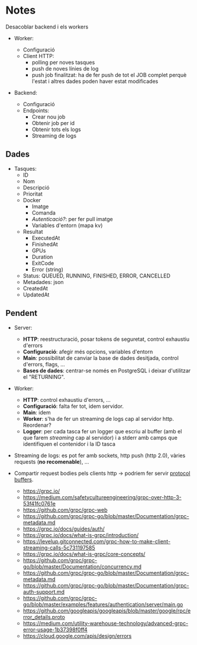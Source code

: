 # Notes

Desacoblar backend i els workers

- Worker:
    - Configuració
    - Client HTTP:
        - polling per noves tasques
        - push de noves línies de log
        - push job finalitzat: ha de fer push de tot el JOB complet perquè l'estat i altres dades poden haver estat
          modificades

- Backend:
    - Configuració
    - Endpoints:
        - Crear nou job
        - Obtenir job per id
        - Obtenir tots els logs
        - Streaming de logs

## Dades

- Tasques:
    - ID
    - Nom
    - Descripció
    - Prioritat
    - Docker
        - Imatge
        - Comanda
        - _Autenticació?_: per fer pull imatge
        - Variables d'entorn (mapa kv)
    - Resultat
        - ExecutedAt
        - FinishedAt
        - GPUs
        - Duration
        - ExitCode
        - Error (string)
    - Status: QUEUED, RUNNING, FINISHED, ERROR, CANCELLED
    - Metadades: json
    - CreatedAt
    - UpdatedAt

## Pendent

- Server:
    - **HTTP**: reestructuració, posar tokens de seguretat, control exhaustiu d'errors
    - **Configuració**: afegir més opcions, variables d'entorn
    - **Main**: possibilitat de canviar la base de dades desitjada, control d'errors, flags, ...
    - **Bases de dades**: centrar-se només en PostgreSQL i deixar d'utilitzar el "RETURNING".

- Worker:
    - **HTTP**: control exhaustiu d'errors, ...
    - **Configuració**: falta fer tot, idem servidor.
    - **Main**: idem
    - **Worker**: s'ha de fer un streaming de logs cap al servidor http. Reordenar?
    - **Logger**: per cada tasca fer un logger que escriu al buffer (amb el que farem _streaming_ cap al servidor) i a
      stderr amb camps que identifiquen el contenidor i la ID tasca

- Streaming de logs: es pot fer amb sockets, http push (http 2.0), vàries requests (**no recomenable**), ...
- Compartir request bodies pels clients http -> podriem fer
  servir [protocol buffers](https://developers.google.com/protocol-buffers).
    - https://grpc.io/
    - https://medium.com/safetycultureengineering/grpc-over-http-3-53f41fc0761e
    - https://github.com/grpc/grpc-web
    - https://github.com/grpc/grpc-go/blob/master/Documentation/grpc-metadata.md
    - https://grpc.io/docs/guides/auth/
    - https://grpc.io/docs/what-is-grpc/introduction/
    - https://levelup.gitconnected.com/grpc-how-to-make-client-streaming-calls-5c731197585
    - https://grpc.io/docs/what-is-grpc/core-concepts/
    - https://github.com/grpc/grpc-go/blob/master/Documentation/concurrency.md
    - https://github.com/grpc/grpc-go/blob/master/Documentation/grpc-metadata.md
    - https://github.com/grpc/grpc-go/blob/master/Documentation/grpc-auth-support.md
    - https://github.com/grpc/grpc-go/blob/master/examples/features/authentication/server/main.go
    - https://github.com/googleapis/googleapis/blob/master/google/rpc/error_details.proto
    - https://medium.com/utility-warehouse-technology/advanced-grpc-error-usage-1b37398f0ff4
    - https://cloud.google.com/apis/design/errors
